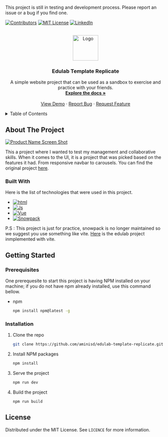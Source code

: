 <!-- This is a readme based of of https://github.com/othneildrew/Best-README-Template /-->
This project is still in testing and development process. Please report an issue or a bug if you find one.

[![Contributors][contributors-shield]][contributors-url]
[![MIT License][license-shield]][license-url]
[![LinkedIn][linkedin-shield]][linkedin-url]


<!-- PROJECT LOGO -->
<br />
<div align="center">
  <a href="https://github.com/aminisd/edulab-template-replicate">
    <img src="https://www.free-css.com/assets/files/free-css-templates/preview/page275/edulab/assets/images/site-logo.jpg" alt="Logo" width="80" height="80">
  </a>

  <h3 align="center">Edulab Template Replicate</h3>

  <p align="center">
    A simple website project that can be used as a sandbox to exercise and practice with your friends.
    <br />
    <a href="https://github.com/aminisd/edulab-template-replicate"><strong>Explore the docs »</strong></a>
    <br />
    <br />
    <a href="https://edulab-template-replicate.s3.amazonaws.com/index.html">View Demo</a>
    ·
    <a href="https://github.com/aminisd/edulab-template-replicate/issues">Report Bug</a>
    ·
    <a href="https://github.com/aminisd/edulab-template-replicate/issues">Request Feature</a>
  </p>
</div>



<!-- TABLE OF CONTENTS -->
<details>
  <summary>Table of Contents</summary>
  <ol>
    <li>
      <a href="#about-the-project">About The Project</a>
      <ul>
        <li><a href="#built-with">Built With</a></li>
      </ul>
    </li>
    <li>
      <a href="#getting-started">Getting Started</a>
      <ul>
        <li><a href="#prerequisites">Prerequisites</a></li>
        <li><a href="#installation">Installation</a></li>
      </ul>
    </li>
    <li><a href="#license">License</a></li>

  </ol>
</details>



<!-- ABOUT THE PROJECT -->
## About The Project

[![Product Name Screen Shot][product-screenshot]](https://example.com)

This a project where I wanted to test my management and collaborative skills. When it comes to the UI, it is a project that was picked based on the features it had. From responsive navbar to carousels. You can find the original project <a href="https://www.free-css.com/free-css-templates/page275/edulab">here</a>.

<!-- Here's why:
* Your time should be focused on creating something amazing. A project that solves a problem and helps others
* You shouldn't be doing the same tasks over and over like creating a README from scratch
* You should implement DRY principles to the rest of your life :smile:

Of course, no one template will serve all projects since your needs may be different. So I'll be adding more in the near future. You may also suggest changes by forking this repo and creating a pull request or opening an issue. Thanks to all the people have contributed to expanding this template!

Use the `BLANK_README.md` to get started. -->

<!-- <p align="right">(<a href="#readme-top">back to top</a>)</p> -->



### Built With

Here is the list of technologies that were used in this project.

* [![html][html-logo]][html-url]
* [![Js][js-logo]][js-url]
* [![Vue][css-logo]][css-url]
* [![Snowpack][snowpack-logo]][snowpack-url]

P.S : This project is just for practice, snowpack is no longer maintained so we suggest you use something like vite. <a href="https://github.com/aminisd/edulab-template-replicate/tree/vite">Here</a> is the edulab project inmplemented with vite.

<!-- 
<p align="right">(<a href="#readme-top">back to top</a>)</p> -->



<!-- GETTING STARTED -->
## Getting Started

### Prerequisites

One prerequesite to start this project is having NPM installed on your machine; if you do not have npm already installed, use this command bellow.
* npm
  ```sh
  npm install npm@latest -g
  ```

### Installation

1. Clone the repo
   ```sh
   git clone https://github.com/aminisd/edulab-template-replicate.git
   ```
2. Install NPM packages
   ```sh
   npm install
   ```
3. Serve the project
   ```sh
   npm run dev
   ``````
4. Build the project
    ```sh
    npm run build
    ```

<!-- LICENSE -->
## License

Distributed under the MIT License. See `LICENCE` for more information.

<!-- MARKDOWN LINKS & IMAGES -->
<!-- https://www.markdownguide.org/basic-syntax/#reference-style-links -->
[contributors-shield]: ./src/assets/readme/contributors.svg
[contributors-url]: https://github.com/aminisd/edulab-template-replicate/graphs/contributors
[forks-shield]: https://img.shields.io/github/forks/othneildrew/Best-README-Template.svg?style=for-the-badge
[forks-url]: https://github.com/othneildrew/Best-README-Template/network/members
[stars-shield]: https://img.shields.io/github/stars/othneildrew/Best-README-Template.svg?style=for-the-badge
[stars-url]: https://github.com/othneildrew/Best-README-Template/stargazers
[issues-shield]: https://img.shields.io/github/issues/othneildrew/Best-README-Template.svg?style=for-the-badge
[issues-url]: https://github.com/othneildrew/Best-README-Template/issues
[license-shield]: https://img.shields.io/github/license/othneildrew/Best-README-Template.svg?style=for-the-badge
[license-url]: https://github.com/othneildrew/Best-README-Template/blob/master/LICENSE.txt
[linkedin-shield]: https://img.shields.io/badge/-LinkedIn-black.svg?style=for-the-badge&logo=linkedin&colorB=555
[linkedin-url]: https://linkedin.com/in/aminisd
[product-screenshot]: ./src/assets/readme/project_look.png
[html-logo]: https://img.shields.io/badge/HTML-FF4500?style=for-the-badge&logo=html5&logoColor=white
[html-url]: https://html.com/
[css-logo]: https://img.shields.io/badge/CSS-1E90FF?&style=for-the-badge&logo=css3&logoColor=white
[css-url]: https://developer.mozilla.org/en-US/docs/Web/CSS

[js-logo]: https://img.shields.io/badge/JavaScript-F7DF1E?style=for-the-badge&logo=javascript&logoColor=black
[js-url]: https://developer.mozilla.org/en-US/docs/Web/JavaScript

[snowpack-logo]: https://img.shields.io/badge/snowpack-000000?style=for-the-badge&logo=snowpack&logoColor=white
[snowpack-url]: https://www.snowpack.dev/te
